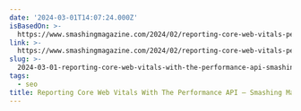 ```yaml
---
date: '2024-03-01T14:07:24.000Z'
isBasedOn: >-
  https://www.smashingmagazine.com/2024/02/reporting-core-web-vitals-performance-api/
link: >-
  https://www.smashingmagazine.com/2024/02/reporting-core-web-vitals-performance-api/
slug: >-
  2024-03-01-reporting-core-web-vitals-with-the-performance-api-smashing-magazine
tags:
  - seo
title: Reporting Core Web Vitals With The Performance API — Smashing Magazine
---
```


